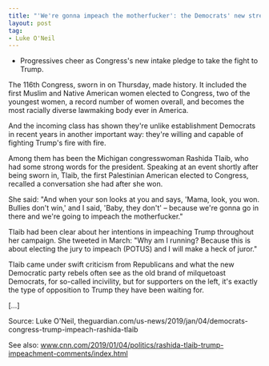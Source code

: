 ```yaml
---
title: "'We're gonna impeach the motherfucker': the Democrats' new street fighters"
layout: post
tag:
- Luke O'Neil
---
```


- Progressives cheer as Congress's new intake pledge to take the fight to Trump.

The 116th Congress, sworn in on Thursday, made history. It included the first Muslim and Native American women elected to Congress, two of the youngest women, a record number of women overall, and becomes the most racially diverse lawmaking body ever in America.

And the incoming class has shown they're unlike establishment Democrats in recent years in another important way: they're willing and capable of fighting Trump's fire with fire.

Among them has been the Michigan congresswoman Rashida Tlaib, who had some strong words for the president. Speaking at an event shortly after being sworn in, Tlaib, the first Palestinian American elected to Congress, recalled a conversation she had after she won.

She said: "And when your son looks at you and says, 'Mama, look, you won. Bullies don't win,' and I said, 'Baby, they don't' – because we're gonna go in there and we're going to impeach the motherfucker."

Tlaib had been clear about her intentions in impeaching Trump throughout her campaign. She tweeted in March: "Why am I running? Because this is about electing the jury to impeach (POTUS) and I will make a heck of juror."

Tlaib came under swift criticism from Republicans and what the new Democratic party rebels often see as the old brand of milquetoast Democrats, for so-called incivility, but for supporters on the left, it's exactly the type of opposition to Trump they have been waiting for.

[…]

Source: Luke O'Neil, theguardian.com/us-news/2019/jan/04/democrats-congress-trump-impeach-rashida-tlaib

See also: www.cnn.com/2019/01/04/politics/rashida-tlaib-trump-impeachment-comments/index.html
